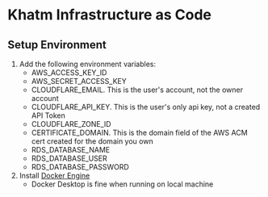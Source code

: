 # Khatm Infrastructure as Code

## Setup Environment
1. Add the following environment variables:
    - AWS_ACCESS_KEY_ID
    - AWS_SECRET_ACCESS_KEY
    - CLOUDFLARE_EMAIL. This is the user's account, not the owner account
    - CLOUDFLARE_API_KEY. This is the user's only api key, not a created API Token
    - CLOUDFLARE_ZONE_ID
    - CERTIFICATE_DOMAIN. This is the domain field of the AWS ACM cert created for the domain you own
    - RDS_DATABASE_NAME
    - RDS_DATABASE_USER
    - RDS_DATABASE_PASSWORD
1. Install [Docker Engine](https://docs.docker.com/get-docker/)
    - Docker Desktop is fine when running on local machine